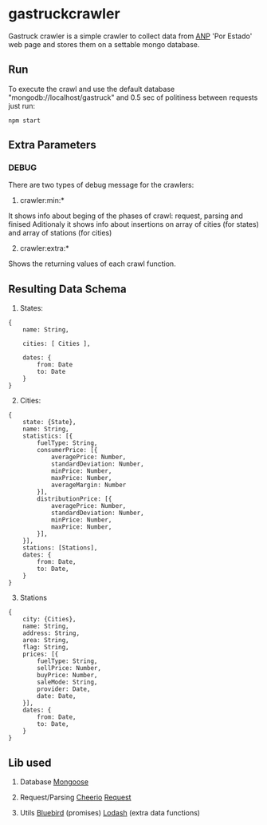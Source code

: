 # gastruckcrawler

Gastruck crawler is a simple crawler to collect data from [ANP](http://www.anp.gov.br/preco/) 'Por Estado' web page and stores
them on a settable mongo database.

## Run
To execute the crawl and use the default database "mongodb://localhost/gastruck" and 0.5 sec of politiness between requests
just run:


```
npm start
```

## Extra Parameters

### DEBUG

There are two types of debug message for the crawlers:

1. crawler:min:*

It shows info about beging of the phases of crawl: request, parsing and finised
Aditionaly it shows info about insertions on array of cities (for states) and array
of stations (for cities)

2. crawler:extra:*

Shows the returning values of each crawl function.

## Resulting Data Schema

1. States:

```
{
	name: String,
	
	cities: [ Cities ],

	dates: {
		from: Date
		to: Date
	}
}
```

2. Cities:

```
{
	state: {State},
	name: String,
	statistics: [{
		fuelType: String,
		consumerPrice: [{
			averagePrice: Number,
			standardDeviation: Number,
			minPrice: Number,
			maxPrice: Number,
			averageMargin: Number
		}],
		distributionPrice: [{
			averagePrice: Number,
			standardDeviation: Number,
			minPrice: Number,
			maxPrice: Number,
		}],
	}],
	stations: [Stations],
	dates: {
		from: Date,
		to: Date,
	}
}
```

3. Stations

```
{
	city: {Cities},
	name: String,
	address: String,
	area: String,
	flag: String,
	prices: [{
		fuelType: String,
		sellPrice: Number,
		buyPrice: Number,
		saleMode: String,
		provider: Date,
		date: Date,
	}],
	dates: {
		from: Date,
		to: Date,
	}
}
```

## Lib used

1. Database
[Mongoose](https://github.com/Automattic/mongoose)

2. Request/Parsing
[Cheerio](https://github.com/cheeriojs/cheerio)
[Request](https://github.com/request/request)

3. Utils
[Bluebird](https://github.com/petkaantonov/bluebird) (promises)
[Lodash](https://lodash.com/docs) (extra data functions)